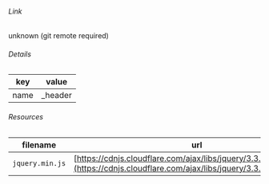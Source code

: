 <!--
https://pypi.org/project/jsfiddle-readme/
-->


###### Link
unknown (git remote required)

###### Details
key|value
-|-
name|_header

###### Resources
filename|url
-|-
`jquery.min.js`|[https://cdnjs.cloudflare.com/ajax/libs/jquery/3.3.1/jquery.min.js](https://cdnjs.cloudflare.com/ajax/libs/jquery/3.3.1/jquery.min.js)